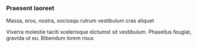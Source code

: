 ### Praesent laoreet

Massa, eros, nostra, sociosqu rutrum vestibulum cras aliquet

Viverra molestie taciti scelerisque dictumst sit vestibulum. Phasellus feugiat, gravida ut eu. Bibendum lorem risus



